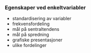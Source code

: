 ### Egenskaper ved enkeltvariabler
- standardisering av variabler
- frekvensfordeling
- mål på sentraltendens
- mål på spredning
- grafiske presentasjoner
- ulike fordelinger

